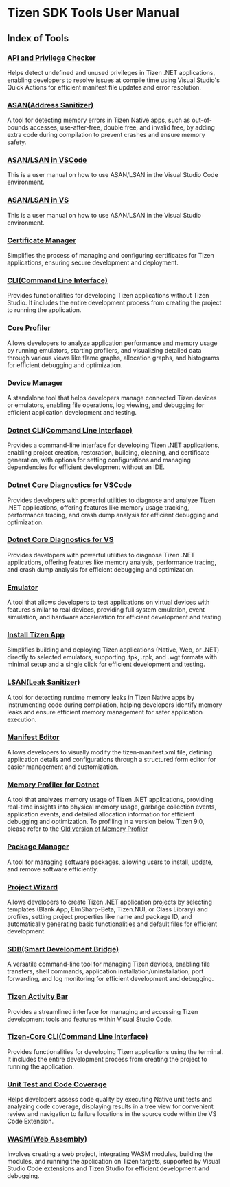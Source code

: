 # Tizen SDK Tools User Manual

## Index of Tools
### [API and Privilege Checker](/application/vstools/tools/api-privilege-checker.md)
Helps detect undefined and unused privileges in Tizen .NET applications, enabling developers to resolve issues at compile time using Visual Studio's Quick Actions for efficient manifest file updates and error resolution.
### [ASAN(Address Sanitizer)](/application/vstools/tools/address-sanitizer.md)
A tool for detecting memory errors in Tizen Native apps, such as out-of-bounds accesses, use-after-free, double free, and invalid free, by adding extra code during compilation to prevent crashes and ensure memory safety.
### [ASAN/LSAN in VSCode](/application/vscode-ext/getting-started/test-profile-app/asan-lsan.md)
This is a user manual on how to use ASAN/LSAN in the Visual Studio Code environment.
### [ASAN/LSAN in VS](/application/vstools/getting-started/test-profile-app-asan-lsan.md)
This is a user manual on how to use ASAN/LSAN in the Visual Studio environment.
### [Certificate Manager](/application/vstools/tools/certificate-manager.md)
Simplifies the process of managing and configuring certificates for Tizen applications, ensuring secure development and deployment.
### [CLI(Command Line Interface)](/application/tizen-studio/common-tools/command-line-interface.md)
Provides functionalities for developing Tizen applications without Tizen Studio. It includes the entire development process from creating the project to running the application.
### [Core Profiler](/application/vscode-ext/tools/core-profiler.md)
Allows developers to analyze application performance and memory usage by running emulators, starting profilers, and visualizing detailed data through various views like flame graphs, allocation graphs, and histograms for efficient debugging and optimization.
### [Device Manager](/application/vstools/tools/device-manager.md)
A standalone tool that helps developers manage connected Tizen devices or emulators, enabling file operations, log viewing, and debugging for efficient application development and testing.
### [Dotnet CLI(Command Line Interface)](/application/vstools/tools/dotnet-cli-ext.md)
Provides a command-line interface for developing Tizen .NET applications, enabling project creation, restoration, building, cleaning, and certificate generation, with options for setting configurations and managing dependencies for efficient development without an IDE.
### [Dotnet Core Diagnostics for VSCode](/application/vscode-ext/tools/diagnostics.md)
Provides developers with powerful utilities to diagnose and analyze Tizen .NET applications, offering features like memory usage tracking, performance tracing, and crash dump analysis for efficient debugging and optimization.
### [Dotnet Core Diagnostics for VS](/application/vstools/tools/dotnet-diagnostics.md)
Provides developers with powerful utilities to diagnose Tizen .NET applications, offering features like memory analysis, performance tracing, and crash dump analysis for efficient debugging and optimization.
### [Emulator](/application/tizen-studio/common-tools/emulator.md)
A tool that allows developers to test applications on virtual devices with features similar to real devices, providing full system emulation, event simulation, and hardware acceleration for efficient development and testing.
### [Install Tizen App](/application/vstools/tools/install-tizen-app.md)
Simplifies building and deploying Tizen applications (Native, Web, or .NET) directly to selected emulators, supporting .tpk, .rpk, and .wgt formats with minimal setup and a single click for efficient development and testing.
### [LSAN(Leak Sanitizer)](/application/vstools/tools/leak-sanitizer.md)
A tool for detecting runtime memory leaks in Tizen Native apps by instrumenting code during compilation, helping developers identify memory leaks and ensure efficient memory management for safer application execution.
### [Manifest Editor](/application/vstools/tools/manifest-editor.md)
Allows developers to visually modify the tizen-manifest.xml file, defining application details and configurations through a structured form editor for easier management and customization.
### [Memory Profiler for Dotnet](/application/vscode-ext/tools/memory-profiler-9.0/index.md)
A tool that analyzes memory usage of Tizen .NET applications, providing real-time insights into physical memory usage, garbage collection events, application events, and detailed allocation information for efficient debugging and optimization. To profiling in a version below Tizen 9.0, please refer to the [Old version of Memory Profiler](/application/vscode-ext/getting-started/test-profile-app/profiling.md)
### [Package Manager](/application/tizen-studio/common-tools/package-manager.md)
A tool for managing software packages, allowing users to install, update, and remove software efficiently.
### [Project Wizard](/application/vstools/tools/project-wizard.md)
Allows developers to create Tizen .NET application projects by selecting templates (Blank App, ElmSharp-Beta, Tizen.NUI, or Class Library) and profiles, setting project properties like name and package ID, and automatically generating basic functionalities and default files for efficient development.
### [SDB(Smart Development Bridge)](/application/tizen-studio/common-tools/smart-development-bridge.md)
A versatile command-line tool for managing Tizen devices, enabling file transfers, shell commands, application installation/uninstallation, port forwarding, and log monitoring for efficient development and debugging.
### [Tizen Activity Bar](/application/vscode-ext/tools/activity-bar.md)
Provides a streamlined interface for managing and accessing Tizen development tools and features within Visual Studio Code.
### [Tizen-Core CLI(Command Line Interface)](/application/tizen-studio/tizen-core/tizen-core-cli.md)
Provides functionalities for developing Tizen applications using the terminal. It includes the entire development process from creating the project to running the application.
### [Unit Test and Code Coverage](/application/vstools/getting-started/test-profile-app-unit-test-code-coverage.md)
Helps developers assess code quality by executing Native unit tests and analyzing code coverage, displaying results in a tree view for convenient review and navigation to failure locations in the source code within the VS Code Extension.
### [WASM(Web Assembly)](/application/vscode-ext/tools/wasm.md)
Involves creating a web project, integrating WASM modules, building the modules, and running the application on Tizen targets, supported by Visual Studio Code extensions and Tizen Studio for efficient development and debugging.

